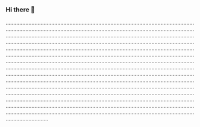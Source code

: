 ### Hi there 👋

................................................................................................................................................................................................................................................................................................................................................................................................................................................................................................................................................................................................................................................................................................................................................................................................................................................................................................................................................................................................................................................................................................................................................................................................................................................................................................................................................................................................................................................................................................................................................................................................................................................................................................................................................................................................................................................................................................................................................................